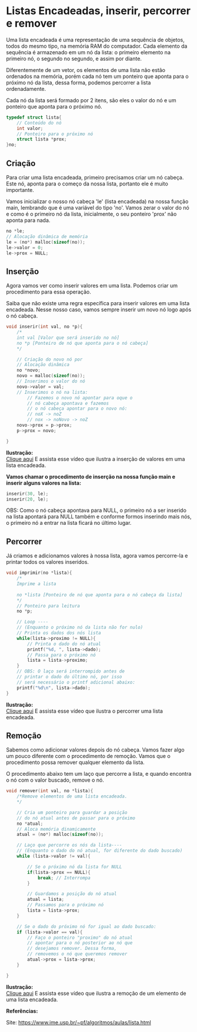 # Listas Encadeadas, inserir, percorrer e remover


Uma lista encadeada é uma representação de uma sequência de objetos, todos do mesmo tipo, na memória RAM do computador. Cada elemento da sequência é armazenado em um nó da lista: o primeiro elemento na primeiro nó, o segundo no segundo, e assim por diante.

Diferentemente de um vetor, os elementos de uma lista não estão ordenados na memória, porém cada nó tem um ponteiro que aponta para o próximo nó da lista, dessa forma, podemos percorrer a lista ordenadamente.



Cada nó da lista será formado por 2 itens, são eles o valor do nó e um ponteiro que aponta para o próximo nó.
```C
typedef struct lista{
    // Conteúdo do nó
    int valor;
    // Ponteiro para o próximo nó
    struct lista *prox;
}no;
```

## Criação
Para criar uma lista encadeada, primeiro precisamos criar um nó cabeça. Este nó,  aponta para o começo da nossa lista, portanto ele é muito importante.

Vamos inicializar o nosso nó cabeça 'le' (lista encadeada) na nossa função main, lembrando que é uma variável do tipo 'no'. Vamos zerar o valor do nó e como é o primeiro nó da lista, inicialmente, o seu ponteiro 'prox' não aponta para nada.
```C
no *le; 
// Alocação dinâmica de memória
le = (no*) malloc(sizeof(no));
le->valor = 0;
le->prox = NULL;
```

## Inserção

Agora vamos ver como inserir valores em uma lista. Podemos criar um procedimento para essa operação.

Saiba que não existe uma regra específica para inserir valores em uma lista encadeada. Nesse nosso caso, vamos sempre inserir um novo nó logo após o nó cabeça.

```C
void inserir(int val, no *p){
    /*
    int val [Valor que será inserido no nó]
    no *p [Ponteiro de nó que aponta para o nó cabeça]
    */

    // Criação do novo nó por
    // Alocação dinâmica
    no *novo;
    novo = malloc(sizeof(no));
    // Inserimos o valor do nó
    novo->valor = val;
    // Inserimos o nó na lista:
        // Fazemos o novo nó apontar para oque o
        // nó cabeça apontava e fazemos
        // o nó cabeça apontar para o novo nó:
        // noX -> noZ
        // nox -> noNovo -> noZ
    novo->prox = p->prox;
    p->prox = novo;

}
```
**Ilustração:**<br>
[Clique aqui](https://youtu.be/ZU3imaXbdTk) E assista esse vídeo que ilustra a inserção de valores em uma lista encadeada.



**Vamos chamar o procedimento de inserção na nossa função main e inserir alguns valores na lista:**
```C
inserir(30, le);
inserir(20, le);
```

OBS: Como o nó cabeça apontava para NULL, o primeiro nó a ser inserido na lista apontará para NULL também e conforme formos inserindo mais nós, o primeiro nó a entrar na lista ficará no último lugar.


## Percorrer

Já criamos e adicionamos valores à nossa lista, agora vamos percorre-la e printar todos os valores inseridos.

```C
void imprimir(no *lista){
    /*
    Imprime a lista
    
    no *lista [Ponteiro de nó que aponta para o nó cabeça da lista]
    */
    // Ponteiro para leitura
    no *p;

    // Loop ----
    // (Enquanto o próximo nó da lista não for nulo)
    // Printa os dados dos nós lista
    while(lista->proximo != NULL){
        // Printa o dado do nó atual
        printf("%d, ", lista->dado);
        // Passa para o próximo nó
        lista = lista->proximo;
    }
    // OBS: O laço será interrompido antes de 
    // printar o dado do último nó, por isso
    // será necessário o printf adicional abaixo:
    printf("%d\n", lista->dado);
}
```


**Ilustração:**<br>
[Clique aqui](https://youtu.be/is7emG01YDs) E assista esse vídeo que ilustra o percorrer uma lista encadeada.


## Remoção

Sabemos como adicionar valores depois do nó cabeça. Vamos fazer algo um pouco diferente com o procedimento de remoção. Vamos que o procedimento possa remover qualquer elemento da lista.

O procedimento abaixo tem um laço que percorre a lista, e quando encontra o nó com o valor buscado, remove o nó.

```C
void remover(int val, no *lista){
    /*Remove elementos de uma lista encadeada.
    */

    // Cria um ponteiro para guardar a posição
    // do nó atual antes de passar para o próximo
    no *atual;
    // Aloca memória dinamicamente
    atual = (no*) malloc(sizeof(no));

    // Laço que percorre os nós da lista----
    // (Enquanto o dado do nó atual, for diferente do dado buscado)
    while (lista->valor != val){

        // Se o próximo nó da lista for NULL
        if(lista->prox == NULL){
            break; // Interrompa
        }

        // Guardamos a posição do nó atual
        atual = lista;
        // Passamos para o próximo nó
        lista = lista->prox; 
    }

    // Se o dado do próximo nó for igual ao dado buscado:
    if (lista->valor == val){
        // Faço o ponteiro "proximo" do nó atual
        // apontar para o nó posterior ao nó que
        // desejamos remover. Dessa forma, 
        // removemos o nó que queremos remover
        atual->prox = lista->prox;
    }

}
```


**Ilustração:**<br>
[Clique aqui](https://youtu.be/8nKdvdua4Vw) E assista esse vídeo que ilustra a remoção de um elemento de uma lista encadeada.


**Referências:**

Site:
https://www.ime.usp.br/~pf/algoritmos/aulas/lista.html
